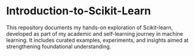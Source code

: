 # Introduction-to-Scikit-Learn
This repository documents my hands-on exploration of Scikit-learn, developed as part of my academic and self-learning journey in machine learning. It includes curated examples, experiments, and insights aimed at strengthening foundational understanding.
